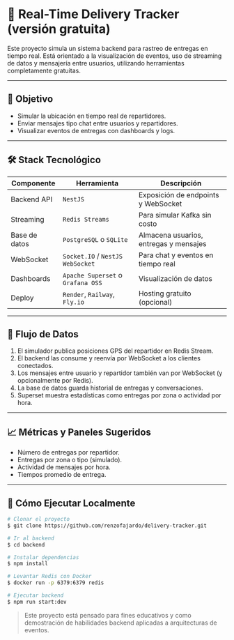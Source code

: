 # 🚚 Real-Time Delivery Tracker (versión gratuita)

Este proyecto simula un sistema backend para rastreo de entregas en tiempo real. Está orientado a la visualización de eventos, uso de streaming de datos y mensajería entre usuarios, utilizando herramientas completamente gratuitas.

---

## 📌 Objetivo

- Simular la ubicación en tiempo real de repartidores.
- Enviar mensajes tipo chat entre usuarios y repartidores.
- Visualizar eventos de entregas con dashboards y logs.

---

## 🛠️ Stack Tecnológico

| Componente | Herramienta | Descripción |
|-----------|-------------|-------------|
| Backend API | `NestJS` | Exposición de endpoints y WebSocket |
| Streaming | `Redis Streams` | Para simular Kafka sin costo |
| Base de datos | `PostgreSQL` o `SQLite` | Almacena usuarios, entregas y mensajes |
| WebSocket | `Socket.IO` / `NestJS WebSocket` | Para chat y eventos en tiempo real |
| Dashboards | `Apache Superset` o `Grafana OSS` | Visualización de datos |
| Deploy | `Render`, `Railway`, `Fly.io` | Hosting gratuito (opcional) |

---

## 🔁 Flujo de Datos

1. El simulador publica posiciones GPS del repartidor en Redis Stream.
2. El backend las consume y reenvía por WebSocket a los clientes conectados.
3. Los mensajes entre usuario y repartidor también van por WebSocket (y opcionalmente por Redis).
4. La base de datos guarda historial de entregas y conversaciones.
5. Superset muestra estadísticas como entregas por zona o actividad por hora.

---

## 📈 Métricas y Paneles Sugeridos

- Número de entregas por repartidor.
- Entregas por zona o tipo (simulado).
- Actividad de mensajes por hora.
- Tiempos promedio de entrega.

---

## 🚀 Cómo Ejecutar Localmente

```bash
# Clonar el proyecto
$ git clone https://github.com/renzofajardo/delivery-tracker.git

# Ir al backend
$ cd backend

# Instalar dependencias
$ npm install

# Levantar Redis con Docker
$ docker run -p 6379:6379 redis

# Ejecutar backend
$ npm run start:dev
```
> Este proyecto está pensado para fines educativos y como demostración de habilidades backend aplicadas a arquitecturas de eventos.
